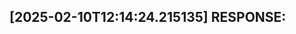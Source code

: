 [2025-02-10T12:14:24.215135] RESPONSE:
--------------------------------------------------------------------------------

